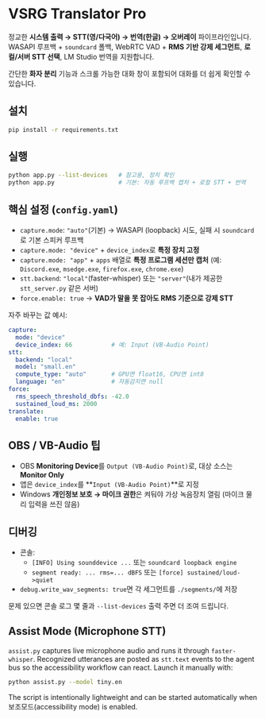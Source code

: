 # VSRG Translator Pro

정교한 **시스템 출력 → STT(영/다국어) → 번역(한글) → 오버레이** 파이프라인입니다.
WASAPI 루프백 + `soundcard` 폴백, WebRTC VAD + **RMS 기반 강제 세그먼트**, **로컬/서버 STT 선택**, LM Studio 번역을 지원합니다.

간단한 **화자 분리** 기능과 스크롤 가능한 대화 창이 포함되어 대화를 더 쉽게 확인할 수 있습니다.

## 설치
```bash
pip install -r requirements.txt
```

## 실행
```bash
python app.py --list-devices   # 참고용, 장치 확인
python app.py                  # 기본: 자동 루프백 캡처 + 로컬 STT + 번역
```

## 핵심 설정 (`config.yaml`)
- `capture.mode`: `"auto"`(기본) → WASAPI (loopback) 시도, 실패 시 `soundcard`로 기본 스피커 루프백
- `capture.mode: "device"` + `device_index`로 **특정 장치 고정**
- `capture.mode: "app"` + `apps` 배열로 **특정 프로그램 세션만 캡처** (예: `Discord.exe`, `msedge.exe`, `firefox.exe`, `chrome.exe`)
- `stt.backend`: `"local"`(faster-whisper) 또는 `"server"`(내가 제공한 `stt_server.py` 같은 서버)
- `force.enable: true` → **VAD가 말을 못 잡아도 RMS 기준으로 강제 STT**

자주 바꾸는 값 예시:
```yaml
capture:
  mode: "device"
  device_index: 66           # 예: Input (VB-Audio Point)
stt:
  backend: "local"
  model: "small.en"
  compute_type: "auto"       # GPU면 float16, CPU면 int8
  language: "en"             # 자동감지면 null
force:
  rms_speech_threshold_dbfs: -42.0
  sustained_loud_ms: 2000
translate:
  enable: true
```

## OBS / VB-Audio 팁
- OBS **Monitoring Device**를 `Output (VB-Audio Point)`로, 대상 소스는 **Monitor Only**  
- 앱은 `device_index`를 **`Input (VB-Audio Point)`**로 지정
- Windows **개인정보 보호 → 마이크 권한**은 켜둬야 가상 녹음장치 열림 (마이크 물리 입력을 쓰진 않음)

## 디버깅
- 콘솔:
  - `[INFO] Using sounddevice ...` 또는 `soundcard loopback engine` 
  - `segment ready: ... rms=... dBFS` 또는 `[force] sustained/loud->quiet`
- `debug.write_wav_segments: true`면 각 세그먼트를 `./segments/`에 저장

문제 있으면 콘솔 로그 몇 줄과 `--list-devices` 출력 주면 더 조여 드립니다.

## Assist Mode (Microphone STT)
`assist.py` captures live microphone audio and runs it through `faster-whisper`.
Recognized utterances are posted as `stt.text` events to the agent bus so the
accessibility workflow can react. Launch it manually with:

```bash
python assist.py --model tiny.en
```

The script is intentionally lightweight and can be started automatically when
보조모드(accessibility mode) is enabled.
